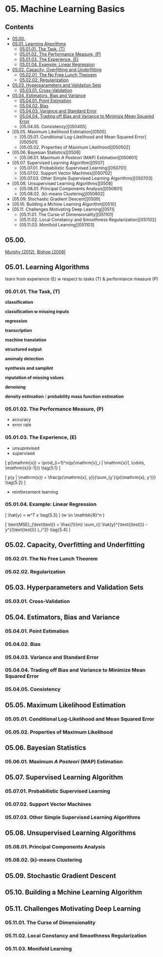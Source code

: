<!--
Filename: 	note.md
Project: 	/Users/shume/Developer/DeepLearningBook/05
Author: 	shumez <https://github.com/shumez>
Created: 	2019-06-06 18:02:1
Modified: 	2019-06-08 13:33:25
-----
Copyright (c) 2019 shumez
-->

# 05. Machine Learning Basics

## Contents

* [05.00.][0500]
* [05.01. Learning Algorithms][0501]
    * [05.01.01. The Task, \(T\)][050101]
    * [05.01.02. The Performance Measure, \(P\)][050102]
    * [05.01.03. The Experience, \(E\)][050103]
    * [05.01.04. Example: Linear Regression][050104]
* [05.02. Capacity, Overfitting and Underfitting][0502]
    * [05.02.01. The No Free Lunch Theorem][050201]
    * [05.02.02. Regularization][050202]
* [05.03. Hyperparameters and Validation Sets][0503]
    * [05.03.01. Cross-Validation][050301]
* [05.04. Estimators, Bias and Variance][0504]
    * [05.04.01. Point Estimation][050401]
    * [05.04.02. Bias][050402]
    * [05.04.03. Variance and Standard Error][050403]
    * [05.04.04. Trading off Bias and Variance to Minimize Mean Squared Error][050404]
    * [05.04.05. Consistency][050405]
* [05.05. Maximum Likelihood Estimation][0505]
    * [05.05.01. Conditional Log-Likelihood and Mean Squared Error][050501]
    * [05.05.02. Properties of Maximum Likelihood][050502]
* [05.06. Bayesian Statistics][0506]
    * [05.06.01. Maximum *A Posteori* (MAP) Estimation][050601]
* [05.07. Supervised Learning Algorithm][0507]
    * [05.07.01. Probabilistic Supervised Learning][050701]
    * [05.07.02. Support Vector Machines][050702]
    * [05.07.03. Other Simple Supervised Learning Algorithms][050703]
* [05.08. Unsupervised Learning Algorithms][0508]
    * [05.08.01. Principal Components Analysis][050801]
    * [05.08.02. \(k\)-means Clustering][050802]
* [05.09. Stochastic Gradient Descent][0509]
* [05.10. Building a Mchine Learning Algorithm][0510]
* [05.11. Challenges Motivating Deep Learning][0511]
    * [05.11.01. The Curse of Dimensionality][051101]
    * [05.11.02. Local Constancy and Smoothness Regularization][051102]
    * [05.11.03. Monifold Learning][051103]

## 05.00.

[Murphy (2012)][2012_Murphy], [Bishop (2006)][2006_Bishop]

## 05.01. Learning Algorithms

learn from experience \(E\) w respect to tasks \(T\) & performance measure \(P\)

### 05.01.01. The Task, \(T\)

**classification**

**classification w missing inputs**

**regression**

**transcription**

**machine translation**

**structured output**

**anomaly detection**

**synthesis and samplint**

**mputation of missing values**

**denoising**

**density estimation** / **probability mass function estimation**

### 05.01.02. The Performance Measure, \(P\)

* accuracy
* error rate

### 05.01.03. The Experience, \(E\)

* unsuprevised
* supervised

\[ p(\mathrm{x}) = \prod_{i=1}^n{p(\mathrm{x}_i | \mathrm{x}_1, \cdots, \mathrm{x}_{i-1})} \tag{5.1} \]

\[ p(y | \mathrm{x}) = \frac{p(\mathrm{x}, y)}{\sum_{y'}{p(\mathrm{x}, y')}} \tag{5.2} \]

* reinforcement learning


### 05.01.04. Example: Linear Regression

\[ \hat{y} = w^T x \tag{5.3} \]
\(w \in \mathbb{R}^n \)

\[ \text{MSE}_{\text{text}} = \frac{1}{m} \sum_i{( \hat{y}^{\text{(test)}} - y^{(\text{test})} )_i^2} \tag{5.4} \]

## 05.02. Capacity, Overfitting and Underfitting
### 05.02.01. The No Free Lunch Theorem
### 05.02.02. Regularization
## 05.03. Hyperparameters and Validation Sets
### 05.03.01. Cross-Validation
## 05.04. Estimators, Bias and Variance
### 05.04.01. Point Estimation
### 05.04.02. Bias
### 05.04.03. Variance and Standard Error
### 05.04.04. Trading off Bias and Variance to Minimize Mean Squared Error
### 05.04.05. Consistency
## 05.05. Maximum Likelihood Estimation
### 05.05.01. Conditional Log-Likelihood and Mean Squared Error
### 05.05.02. Properties of Maximum Likelihood
## 05.06. Bayesian Statistics
### 05.06.01. Maximum *A Posteori* (MAP) Estimation
## 05.07. Supervised Learning Algorithm
### 05.07.01. Probabilistic Supervised Learning
### 05.07.02. Support Vector Machines
### 05.07.03. Other Simple Supervised Learning Algorithms
## 05.08. Unsupervised Learning Algorithms
### 05.08.01. Principal Components Analysis
### 05.08.02. \(k\)-means Clustering
## 05.09. Stochastic Gradient Descent
## 05.10. Building a Mchine Learning Algorithm
## 05.11. Challenges Motivating Deep Learning
### 05.11.01. The Curse of Dimensionality
### 05.11.02. Local Constancy and Smoothness Regularization
### 05.11.03. Monifold Learning



##
<!-- toc -->
[0500]: #0500
[0501]: #0501_learning_algorithms
[050101]: #050101_the_task_t
[050102]: #050102_the_performance_measure_p
[050103]: #050103_the_experience_e
[050104]: #050104_example_linear_regression
[0502]: #0502_capacity_overfitting_and_underfitting
[050201]: #050201_the_no_free_lunch_theorem
[050202]: #050202_regularization
[0503]: #0503_hyperparameters_and_validation_sets
[050301]: #050301_cross-validation
[0504]: #0504_estimators_bias_and_variance
[050401]: #050401_point_estimation
[050402]: #050402_bias
[050403]: #050403_variance_and_standard_error
[050404]: #050404_trading_off_bias_and_variance_to_minimize_mean_squared_error

<!-- ref -->
[2012_Murphy]: #
[2006_Bishop]: #

<!-- fig -->

<!-- term -->

<style type="text/css">
	img{width: 51%; float: right;}
</style>